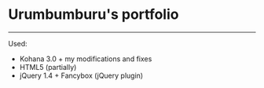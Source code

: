 # Urumbumburu's portfolio----------------------------Used:- Kohana 3.0 + my modifications and fixes- HTML5 (partially)- jQuery 1.4 + Fancybox (jQuery plugin)
